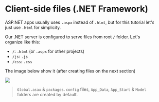 # Client-side files (.NET Framework)

ASP.NET apps usually uses `.aspx` instead of `.html`, but for this tutorial let's just use `.html` for simplicity.

Our .NET server is configured to serve files from root `/` folder. Let's organize like this:

- `/`: `.html` (or `.aspx` for other projects)
- `/js`: `.js`
- `/css`: `.css`

The image below show it (after creating files on the next section)

![](_media/net/project_all_files.png)

> `Global.asax` & `packages.config` files, `App_Data`, `App_Start` & `Model` folders are created by default.